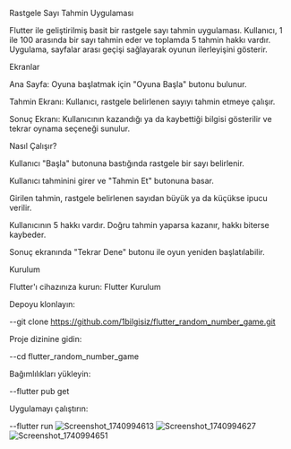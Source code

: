 Rastgele Sayı Tahmin Uygulaması

Flutter ile geliştirilmiş basit bir rastgele sayı tahmin uygulaması. Kullanıcı, 1 ile 100 arasında bir sayı tahmin eder ve toplamda 5 tahmin hakkı vardır. Uygulama, sayfalar arası geçişi sağlayarak oyunun ilerleyişini gösterir.

Ekranlar

Ana Sayfa: Oyuna başlatmak için "Oyuna  Başla" butonu bulunur.

Tahmin Ekranı: Kullanıcı, rastgele belirlenen sayıyı tahmin etmeye çalışır.

Sonuç Ekranı: Kullanıcının kazandığı ya da kaybettiği bilgisi gösterilir ve tekrar oynama seçeneği sunulur.

Nasıl Çalışır?

Kullanıcı "Başla" butonuna bastığında rastgele bir sayı belirlenir.

Kullanıcı tahminini girer ve "Tahmin Et" butonuna basar.

Girilen tahmin, rastgele belirlenen sayıdan büyük ya da küçükse ipucu verilir.

Kullanıcının 5 hakkı vardır. Doğru tahmin yaparsa kazanır, hakkı biterse kaybeder.

Sonuç ekranında "Tekrar Dene" butonu ile oyun yeniden başlatılabilir.

Kurulum

Flutter'ı cihazınıza kurun: Flutter Kurulum

Depoyu klonlayın:

--git clone https://github.com/1bilgisiz/flutter_random_number_game.git

Proje dizinine gidin:

--cd flutter_random_number_game

Bağımlılıkları yükleyin:

--flutter pub get

Uygulamayı çalıştırın:

--flutter run
![Screenshot_1740994613](https://github.com/user-attachments/assets/b3bf918d-356c-4531-a695-102f041b7d46)
![Screenshot_1740994627](https://github.com/user-attachments/assets/bf8b3ef6-7b17-41e5-9442-f88d68f2ef70)
![Screenshot_1740994651](https://github.com/user-attachments/assets/c1aafb04-5101-43dd-b0b4-d9adc57937ee)


